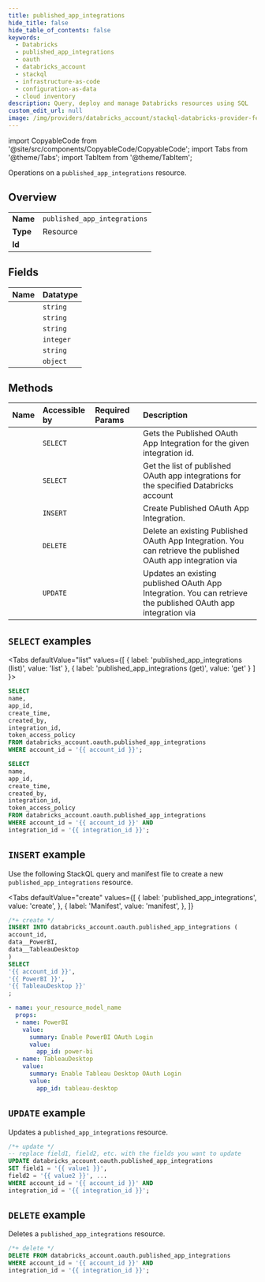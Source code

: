 ```yaml
---
title: published_app_integrations
hide_title: false
hide_table_of_contents: false
keywords:
  - Databricks
  - published_app_integrations
  - oauth
  - databricks_account
  - stackql
  - infrastructure-as-code
  - configuration-as-data
  - cloud inventory
description: Query, deploy and manage Databricks resources using SQL
custom_edit_url: null
image: /img/providers/databricks_account/stackql-databricks-provider-featured-image.png
---
```


import CopyableCode from '@site/src/components/CopyableCode/CopyableCode';
import Tabs from '@theme/Tabs';
import TabItem from '@theme/TabItem';

Operations on a <code>published_app_integrations</code> resource.  

## Overview
<table><tbody>
<tr><td><b>Name</b></td><td><code>published_app_integrations</code></td></tr>
<tr><td><b>Type</b></td><td>Resource</td></tr>
<tr><td><b>Id</b></td><td><CopyableCode code="databricks_account.oauth.published_app_integrations" /></td></tr>
</tbody></table>

## Fields
| Name | Datatype |
|:-----|:---------|
| <CopyableCode code="name" /> | `string` |
| <CopyableCode code="app_id" /> | `string` |
| <CopyableCode code="create_time" /> | `string` |
| <CopyableCode code="created_by" /> | `integer` |
| <CopyableCode code="integration_id" /> | `string` |
| <CopyableCode code="token_access_policy" /> | `object` |

## Methods
| Name | Accessible by | Required Params | Description |
|:-----|:--------------|:----------------|:------------|
| <CopyableCode code="get" /> | `SELECT` | <CopyableCode code="account_id, integration_id" /> | Gets the Published OAuth App Integration for the given integration id. |
| <CopyableCode code="list" /> | `SELECT` | <CopyableCode code="account_id" /> | Get the list of published OAuth app integrations for the specified Databricks account |
| <CopyableCode code="create" /> | `INSERT` | <CopyableCode code="account_id" /> | Create Published OAuth App Integration. |
| <CopyableCode code="delete" /> | `DELETE` | <CopyableCode code="account_id, integration_id" /> | Delete an existing Published OAuth App Integration. You can retrieve the published OAuth app integration via |
| <CopyableCode code="update" /> | `UPDATE` | <CopyableCode code="account_id, integration_id" /> | Updates an existing published OAuth App Integration. You can retrieve the published OAuth app integration via |

## `SELECT` examples

<Tabs
    defaultValue="list"
    values={[
        { label: 'published_app_integrations (list)', value: 'list' },
        { label: 'published_app_integrations (get)', value: 'get' }
    ]
}>
<TabItem value="list">

```sql
SELECT
name,
app_id,
create_time,
created_by,
integration_id,
token_access_policy
FROM databricks_account.oauth.published_app_integrations
WHERE account_id = '{{ account_id }}';
```

</TabItem>
<TabItem value="get">

```sql
SELECT
name,
app_id,
create_time,
created_by,
integration_id,
token_access_policy
FROM databricks_account.oauth.published_app_integrations
WHERE account_id = '{{ account_id }}' AND
integration_id = '{{ integration_id }}';
```

</TabItem>
</Tabs>

## `INSERT` example

Use the following StackQL query and manifest file to create a new <code>published_app_integrations</code> resource.

<Tabs
    defaultValue="create"
    values={[
        { label: 'published_app_integrations', value: 'create', },
        { label: 'Manifest', value: 'manifest', },
    ]}
>
<TabItem value="create">

```sql
/*+ create */
INSERT INTO databricks_account.oauth.published_app_integrations (
account_id,
data__PowerBI,
data__TableauDesktop
)
SELECT 
'{{ account_id }}',
'{{ PowerBI }}',
'{{ TableauDesktop }}'
;
```

</TabItem>
<TabItem value="manifest">

```yaml
- name: your_resource_model_name
  props:
  - name: PowerBI
    value:
      summary: Enable PowerBI OAuth Login
      value:
        app_id: power-bi
  - name: TableauDesktop
    value:
      summary: Enable Tableau Desktop OAuth Login
      value:
        app_id: tableau-desktop

```

</TabItem>
</Tabs>

## `UPDATE` example

Updates a <code>published_app_integrations</code> resource.

```sql
/*+ update */
-- replace field1, field2, etc. with the fields you want to update        
UPDATE databricks_account.oauth.published_app_integrations
SET field1 = '{{ value1 }}',
field2 = '{{ value2 }}', ...
WHERE account_id = '{{ account_id }}' AND
integration_id = '{{ integration_id }}';
```

## `DELETE` example

Deletes a <code>published_app_integrations</code> resource.

```sql
/*+ delete */
DELETE FROM databricks_account.oauth.published_app_integrations
WHERE account_id = '{{ account_id }}' AND
integration_id = '{{ integration_id }}';
```
